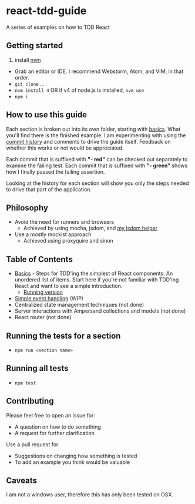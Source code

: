 # react-tdd-guide
A series of examples on how to TDD React

## Getting started

1. install [nvm](https://github.com/creationix/nvm)
- Grab an editor or IDE. I recommend Webstorm, Atom, and VIM, in that order.
- `git clone` ...
- `nvm install 4` OR if v4 of node.js is installed, `nvm use`
- `npm i`

## How to use this guide

Each section is broken out into its own folder, starting with [basics](https://github.com/zpratt/react-tdd-guide/tree/master/basics). What you'll find there is the finished example. I am experimenting with using the [commit history](https://github.com/zpratt/react-tdd-guide/commits/master/basics) and comments to drive the guide itself. Feedback on whether this works or not would be appreciated.

Each commit that is suffixed with **"- red"** can be checked out separately to examine the failing test. Each commit that is suffixed with **"- green"** shows how I finally passed the failing assertion.

Looking at the history for each section will show you only the steps needed to drive that part of the application.

## Philosophy

* Avoid the need for runners and browsers
  * Achieved by using mocha, jsdom, and [my jsdom helper](https://github.com/zpratt/react-tdd-guide/blob/master/lib/jsdom.js)
* Use a mostly mockist approach
  * Achieved using proxyquire and sinon

## Table of Contents

* [Basics](https://github.com/zpratt/react-tdd-guide/commits/master/basics) - Steps for TDD'ing the simplest of React components: An unordered list of items. Start here if you're not familiar with TDD'ing React and want to see a simple introduction.
  * [Running version](http://zpratt.github.io/react-tdd-guide/examples/basics/)
* [Simple event handling](https://github.com/zpratt/react-tdd-guide/commits/master/event-handling) (WIP)
* Centralized state management techniques (not done)
* Server interactions with Ampersand collections and models (not done)
* React router (not done)

## Running the tests for a section

* `npm run <section name>`

## Running all tests

* `npm test`

## Contributing

Please feel free to open an issue for:

* A question on how to do something
* A request for further clarification

Use a pull request for

* Suggestions on changing how something is tested
* To add an example you think would be valuable

## Caveats

I am not a windows user, therefore this has only been tested on OSX.
